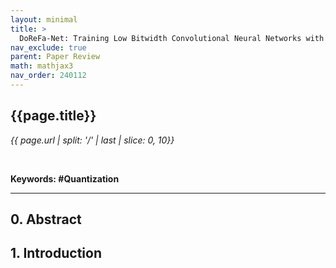```yaml
---
layout: minimal
title: >
  DoReFa-Net: Training Low Bitwidth Convolutional Neural Networks with Low Bitwidth Gradients
nav_exclude: true
parent: Paper Review
math: mathjax3
nav_order: 240112
---
```


## {{page.title}}
*{{ page.url | split: '/' | last | slice: 0, 10}}*

 <br>

**Keywords: #Quantization**

---

## 0. Abstract
## 1. Introduction
